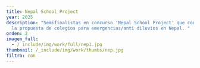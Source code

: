 ```yaml
---
title: Nepal School Project
year: 2025
description: "Semifinalistas en concurso 'Nepal School Project' que consistía en
  la propuesta de colegios para emergencias/anti diluvios en Nepal. "
orden: 2
imagen_full:
  - /_include/img/work/full/nep1.jpg
thumbnail: /_include/img/work/thumbs/nep.jpg
filtro: con
---
```

